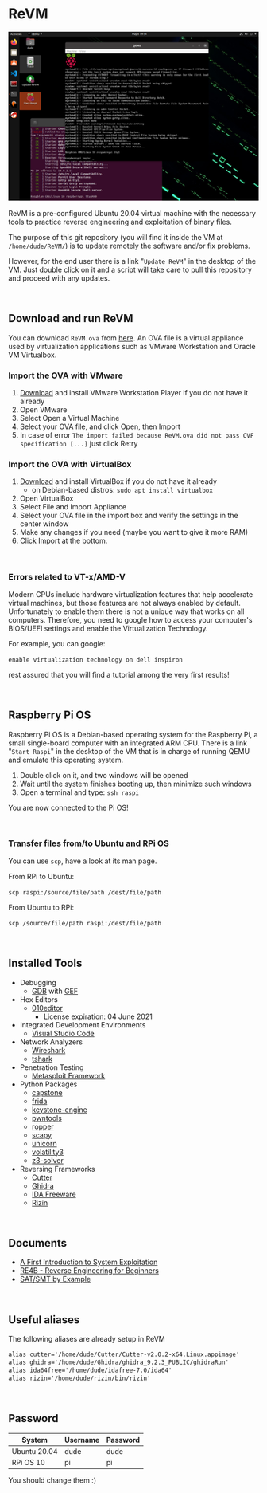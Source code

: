 # ReVM

![ReVM desktop](imgs/revm.png?raw=true "ReVM desktop")

ReVM is a pre-configured Ubuntu 20.04 virtual machine with the necessary tools to practice reverse engineering and exploitation of binary files.

The purpose of this git repository (you will find it inside the VM at `/home/dude/ReVM/`) is to update remotely the software and/or fix problems.

However, for the end user there is a link "`Update ReVM`" in the desktop of the VM.
Just double click on it and a script will take care to pull this repository and proceed with any updates.

<br/>

## Download and run ReVM
You can download `ReVM.ova` from [here](https://drive.google.com/file/d/1Uc76h_vFZW3v1hn2XxPbc5hp9NtF3zs4/view?usp=sharing).
An OVA file is a virtual appliance used by virtualization applications such as VMware Workstation and Oracle VM Virtualbox.


### Import the OVA with VMware
1. [Download](https://www.vmware.com/products/workstation-player/workstation-player-evaluation.html) and install VMware Workstation Player if you do not have it already
1. Open VMware
2. Select Open a Virtual Machine
3. Select your OVA file, and click Open, then Import
4. In case of error `The import failed because ReVM.ova did not pass OVF specification [...]` just click Retry


### Import the OVA with VirtualBox

1. [Download](https://www.virtualbox.org/) and install VirtualBox if you do not have it already
   + on Debian-based distros: `sudo apt install virtualbox`
2. Open VirtualBox
3. Select File and Import Appliance
4. Select your OVA file in the import box and verify the settings in the center window
5. Make any changes if you need (maybe you want to give it more RAM)
6. Click Import at the bottom.

<br/>

### Errors related to VT-x/AMD-V
Modern CPUs include hardware virtualization features that help accelerate virtual machines, but those features are not always enabled by default.
Unfortunately to enable them there is not a unique way that works on all computers.
Therefore, you need to google how to access your computer's BIOS/UEFI settings and enable the Virtualization Technology.

For example, you can google: 

`enable virtualization technology on dell inspiron`

rest assured that you will find a tutorial among the very first results!


<br/>

## Raspberry Pi OS
Raspberry Pi OS is a Debian-based operating system for the Raspberry Pi, a small single-board computer with an integrated ARM CPU.
There is a link "`Start Raspi`" in the desktop of the VM that is in charge of running QEMU and emulate this operating system.
1. Double click on it, and two windows will be opened
2. Wait until the system finishes booting up, then minimize such windows
3. Open a terminal and type: `ssh raspi`

You are now connected to the Pi OS!

<br/>

### Transfer files from/to Ubuntu and RPi OS

You can use `scp`, have a look at its man page.

From RPi to Ubuntu:

`scp raspi:/source/file/path /dest/file/path`

From Ubuntu to RPi:

`scp /source/file/path raspi:/dest/file/path`




<br/>

## Installed Tools
+ Debugging
  + [GDB](https://www.gnu.org/software/gdb/) with [GEF](https://gef.readthedocs.io/en/master/)
+ Hex Editors
  + [010editor](https://www.sweetscape.com/010editor/)
    + License expiration: 04 June 2021
+ Integrated Development Environments
  + [Visual Studio Code](https://code.visualstudio.com/)
+ Network Analyzers
  + [Wireshark](https://www.wireshark.org/)
  + [tshark](https://www.wireshark.org/docs/man-pages/tshark.html)
+ Penetration Testing
  + [Metasploit Framework](https://www.metasploit.com/)
+ Python Packages
  + [capstone](https://pypi.org/project/capstone/)
  + [frida](https://pypi.org/project/frida/)
  + [keystone-engine](https://pypi.org/project/keystone-engine/)
  + [pwntools](https://pypi.org/project/pwntools/)
  + [ropper](https://pypi.org/project/ropper/)
  + [scapy](https://pypi.org/project/scapy/)
  + [unicorn](https://pypi.org/project/unicorn/)
  + [volatility3](https://pypi.org/project/volatility3/)
  + [z3-solver](https://pypi.org/project/z3-solver/)
+ Reversing Frameworks
  + [Cutter](https://cutter.re/)
  + [Ghidra](https://www.ghidra-sre.org/)
  + [IDA Freeware](https://www.hex-rays.com/products/ida/support/download_freeware/)
  + [Rizin](https://rizin.re/)

<br/>

## Documents
  + [A First Introduction to System Exploitation](https://research.checkpoint.com/wp-content/uploads/2020/03/pwnable_writeup.pdf)
  + [RE4B - Reverse Engineering for Beginners](https://beginners.re/main.html)
  + [SAT/SMT by Example](https://sat-smt.codes/)

<br/>

## Useful aliases
The following aliases are already setup in ReVM
```
alias cutter='/home/dude/Cutter/Cutter-v2.0.2-x64.Linux.appimage'
alias ghidra='/home/dude/Ghidra/ghidra_9.2.3_PUBLIC/ghidraRun'
alias ida64free='/home/dude/idafree-7.0/ida64'
alias rizin='/home/dude/rizin/bin/rizin'
```

<br/>

## Password

| System       | Username | Password |
| -----------  | -------- | -------- |
| Ubuntu 20.04 | dude     | dude     |
| RPi OS 10    | pi       | pi       |

You should change them :)
